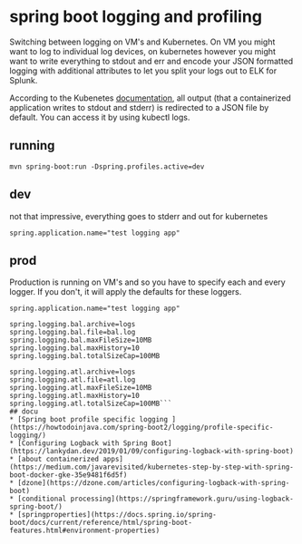# spring boot logging and profiling

Switching between logging on VM's and Kubernetes. On VM you might want to log to individual log devices, on kubernetes however you might want to write everything to stdout and err and encode your JSON formatted logging with additional attributes to let you split your logs out to ELK for Splunk.

According to the Kubenetes [documentation](https://kubernetes.io/docs/concepts/cluster-administration/logging/), all output (that a containerized application writes to stdout and stderr) is redirected to a JSON file by default. You can access it by using kubectl logs.

## running
```
mvn spring-boot:run -Dspring.profiles.active=dev
```
## dev
not that impressive, everything goes to stderr and out for kubernetes

```
spring.application.name="test logging app"

```

## prod
Production is running on VM's and so you have to specify each and every logger. If you don't, it will apply the defaults for these loggers.

```
spring.application.name="test logging app"

spring.logging.bal.archive=logs
spring.logging.bal.file=bal.log
spring.logging.bal.maxFileSize=10MB
spring.logging.bal.maxHistory=10
spring.logging.bal.totalSizeCap=100MB

spring.logging.atl.archive=logs
spring.logging.atl.file=atl.log
spring.logging.atl.maxFileSize=10MB
spring.logging.atl.maxHistory=10
spring.logging.atl.totalSizeCap=100MB```
## docu
* [Spring boot profile specific logging	](https://howtodoinjava.com/spring-boot2/logging/profile-specific-logging/)
* [Configuring Logback with Spring Boot](https://lankydan.dev/2019/01/09/configuring-logback-with-spring-boot)
* [about containerized apps](https://medium.com/javarevisited/kubernetes-step-by-step-with-spring-boot-docker-gke-35e9481f6d5f)
* [dzone](https://dzone.com/articles/configuring-logback-with-spring-boot)
* [conditional processing](https://springframework.guru/using-logback-spring-boot/)
* [springproperties](https://docs.spring.io/spring-boot/docs/current/reference/html/spring-boot-features.html#environment-properties)